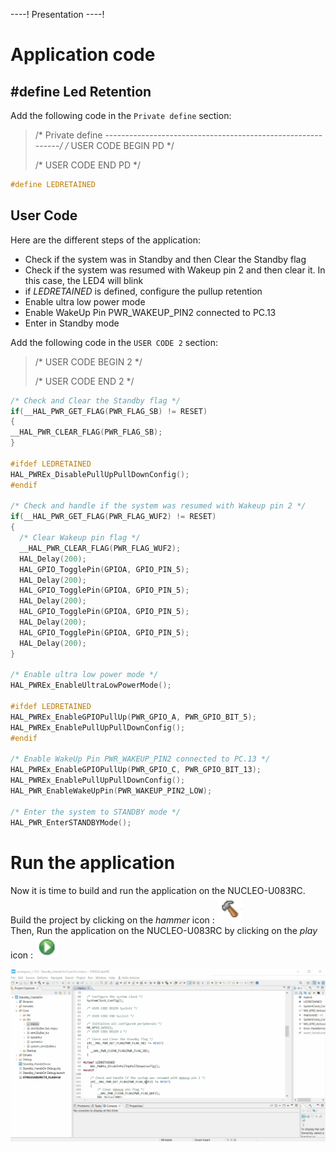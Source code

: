 ----!
Presentation
----!
# Application code
## #define Led Retention
Add the following code in the `Private define` section:

>/* Private define ------------------------------------------------------------*/
>/* USER CODE BEGIN PD */
>
>/* USER CODE END PD */

```c
#define LEDRETAINED
```

## User Code
Here are the different steps of the application:

- Check if the system was in Standby and then Clear the Standby flag
- Check if the system was resumed with Wakeup pin 2 and then clear it. In this case, the LED4 will blink
- if *LEDRETAINED* is defined, configure the pullup retention
- Enable ultra low power mode
- Enable WakeUp Pin PWR_WAKEUP_PIN2 connected to PC.13
- Enter in Standby mode

Add the following code in the `USER CODE 2` section:

>/* USER CODE BEGIN 2 */
>
>/* USER CODE END 2 */


```c
/* Check and Clear the Standby flag */
if(__HAL_PWR_GET_FLAG(PWR_FLAG_SB) != RESET)
{
__HAL_PWR_CLEAR_FLAG(PWR_FLAG_SB);
}

#ifdef LEDRETAINED
HAL_PWREx_DisablePullUpPullDownConfig();
#endif

/* Check and handle if the system was resumed with Wakeup pin 2 */
if(__HAL_PWR_GET_FLAG(PWR_FLAG_WUF2) != RESET)
{
  /* Clear Wakeup pin flag */
  __HAL_PWR_CLEAR_FLAG(PWR_FLAG_WUF2);
  HAL_Delay(200);
  HAL_GPIO_TogglePin(GPIOA, GPIO_PIN_5);
  HAL_Delay(200);
  HAL_GPIO_TogglePin(GPIOA, GPIO_PIN_5);
  HAL_Delay(200);
  HAL_GPIO_TogglePin(GPIOA, GPIO_PIN_5);
  HAL_Delay(200);
  HAL_GPIO_TogglePin(GPIOA, GPIO_PIN_5);
  HAL_Delay(200);
}

/* Enable ultra low power mode */
HAL_PWREx_EnableUltraLowPowerMode();

#ifdef LEDRETAINED
HAL_PWREx_EnableGPIOPullUp(PWR_GPIO_A, PWR_GPIO_BIT_5);
HAL_PWREx_EnablePullUpPullDownConfig();
#endif

/* Enable WakeUp Pin PWR_WAKEUP_PIN2 connected to PC.13 */
HAL_PWREx_EnableGPIOPullUp(PWR_GPIO_C, PWR_GPIO_BIT_13);
HAL_PWREx_EnablePullUpPullDownConfig();
HAL_PWR_EnableWakeUpPin(PWR_WAKEUP_PIN2_LOW);

/* Enter the system to STANDBY mode */
HAL_PWR_EnterSTANDBYMode();
```

# Run the application
Now it is time to build and run the application on the NUCLEO-U083RC.\
Build the project by clicking on the *hammer* icon : ![gif](./img/hammer.png)\
Then, Run the application on the NUCLEO-U083RC by clicking on the *play* icon : ![gif](./img/play.png)

![gif](./img/cubeide1.gif)
